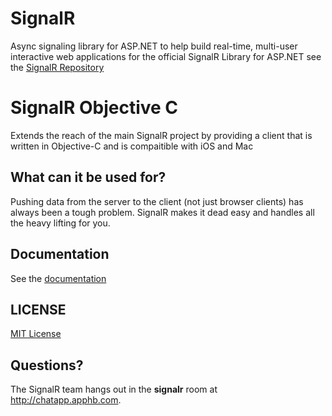 # SignalR 
Async signaling library for ASP.NET to help build real-time, multi-user interactive web applications
for the official SignalR Library for ASP.NET see the [SignalR Repository](https://github.com/SignalR/SignalR/wiki)

# SignalR Objective C
Extends the reach of the main SignalR project by providing a client that is written in Objective-C and is compaitible
with iOS and Mac

## What can it be used for?
Pushing data from the server to the client (not just browser clients) has always been a tough problem. SignalR makes 
it dead easy and handles all the heavy lifting for you.


## Documentation
See the [documentation](https://github.com/DyKnow/DyKnowMe/wiki)
	
## LICENSE
[MIT License](https://github.com/SignalR/SignalR/blob/master/LICENSE.md)

## Questions?
The SignalR team hangs out in the **signalr** room at http://chatapp.apphb.com.